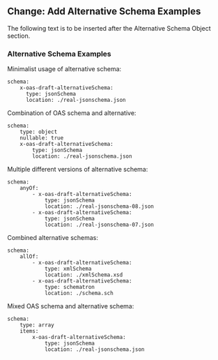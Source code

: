 ## Change: Add Alternative Schema Examples

The following text is to be inserted after the Alternative Schema Object section.

### Alternative Schema Examples

Minimalist usage of alternative schema:

    schema:
        x-oas-draft-alternativeSchema:
          type: jsonSchema
          location: ./real-jsonschema.json

Combination of OAS schema and alternative:

    schema:
        type: object
        nullable: true
        x-oas-draft-alternativeSchema:
            type: jsonSchema
            location: ./real-jsonschema.json

Multiple different versions of alternative schema:

    schema:
        anyOf:
            - x-oas-draft-alternativeSchema:
                type: jsonSchema
                location: ./real-jsonschema-08.json
            - x-oas-draft-alternativeSchema:
                type: jsonSchema
                location: ./real-jsonschema-07.json

Combined alternative schemas:

    schema:
        allOf:
            - x-oas-draft-alternativeSchema:
                type: xmlSchema
                location: ./xmlSchema.xsd
            - x-oas-draft-alternativeSchema:
                type: schematron
                location: ./schema.sch

Mixed OAS schema and alternative schema:

    schema:
        type: array
        items:
            x-oas-draft-alternativeSchema:
                type: jsonSchema
                location: ./real-jsonschema.json
